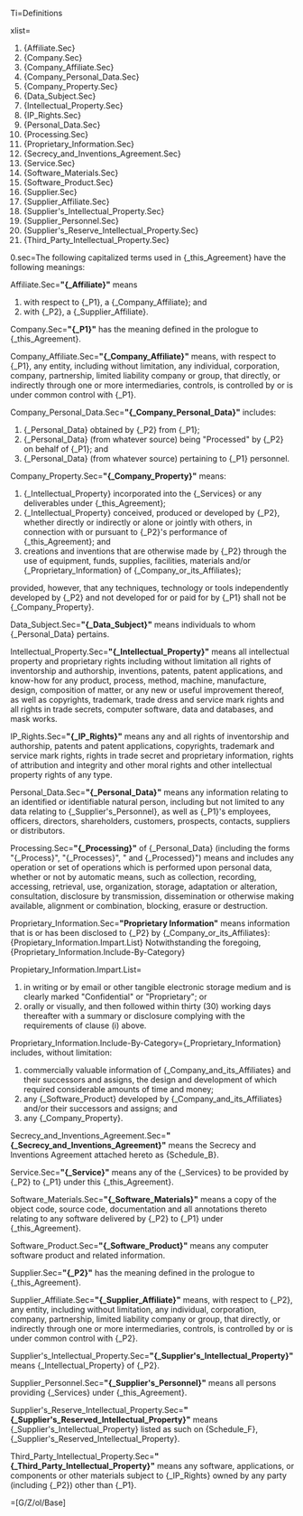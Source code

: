 Ti=Definitions

xlist=<ol><li>{Affiliate.Sec}<li>{Company.Sec}<li>{Company_Affiliate.Sec}<li>{Company_Personal_Data.Sec}<li>{Company_Property.Sec}<li>{Data_Subject.Sec}<li>{Intellectual_Property.Sec}<li>{IP_Rights.Sec}<li>{Personal_Data.Sec}<li>{Processing.Sec}<li>{Proprietary_Information.Sec}<li>{Secrecy_and_Inventions_Agreement.Sec}<li>{Service.Sec}<li>{Software_Materials.Sec}<li>{Software_Product.Sec}<li>{Supplier.Sec}<li>{Supplier_Affiliate.Sec}<li>{Supplier's_Intellectual_Property.Sec}<li>{Supplier_Personnel.Sec}<li>{Supplier's_Reserve_Intellectual_Property.Sec}<li>{Third_Party_Intellectual_Property.Sec}</ol>

0.sec=The following capitalized terms used in {_this_Agreement} have the following meanings:

Affiliate.Sec=<b>"{_Affiliate}"</b> means<ol><li>with respect to {_P1}, a {_Company_Affiliate}; and</li><li>with {_P2}, a {_Supplier_Affiliate}.</li></ol>

Company.Sec=<b>"{_P1}"</b> has the meaning defined in the prologue to {_this_Agreement}.

Company_Affiliate.Sec=<b>"{_Company_Affiliate}"</b> means, with respect to {_P1}, any entity, including without limitation, any individual, corporation, company, partnership, limited liability company or group, that directly, or indirectly through one or more intermediaries, controls, is controlled by or is under common control with {_P1}.

Company_Personal_Data.Sec=<b>"{_Company_Personal_Data}"</b> includes: <ol><li>{_Personal_Data} obtained by {_P2} from {_P1};</li><li>{_Personal_Data} (from whatever source) being "Processed" by {_P2} on behalf of {_P1}; and</li><li>{_Personal_Data} (from whatever source) pertaining to {_P1} personnel.</li></ol>

Company_Property.Sec=<b>"{_Company_Property}"</b> means: <ol><li>{_Intellectual_Property} incorporated into the {_Services} or any deliverables under {_this_Agreement};</li><li>{_Intellectual_Property} conceived, produced or developed by {_P2}, whether directly or indirectly or alone or jointly with others, in connection with or pursuant to {_P2}'s performance of {_this_Agreement}; and</li><li>creations and inventions that are otherwise made by {_P2} through the use of equipment, funds, supplies, facilities, materials and/or {_Proprietary_Information} of {_Company_or_its_Affiliates};</li></ol> provided, however, that any techniques, technology or tools independently developed by {_P2} and not developed for or paid for by {_P1} shall not be {_Company_Property}.

Data_Subject.Sec=<b>"{_Data_Subject}"</b> means individuals to whom {_Personal_Data} pertains.

Intellectual_Property.Sec=<b>"{_Intellectual_Property}"</b> means all intellectual property and proprietary rights including without limitation all rights of inventorship and authorship, inventions, patents, patent applications, and know-how for any product, process, method, machine, manufacture, design, composition of matter, or any new or useful improvement thereof, as well as copyrights, trademark, trade dress and service mark rights and all rights in trade secrets, computer software, data and databases, and mask works. 

IP_Rights.Sec=<b>"{_IP_Rights}"</b> means any and all rights of inventorship and authorship, patents and patent applications, copyrights, trademark and service mark rights, rights in trade secret and proprietary information, rights of attribution and integrity and other moral rights and other intellectual property rights of any type.

Personal_Data.Sec=<b>"{_Personal_Data}"</b> means any information relating to an identified or identifiable natural person, including but not limited to any data relating to {_Supplier's_Personnel}, as well as {_P1}'s employees, officers, directors, shareholders, customers, prospects, contacts, suppliers or distributors.

Processing.Sec=<b>"{_Processing}"</b> of {_Personal_Data} (including the forms "{_Process}", "{_Processes}", " and {_Processed}") means and includes any operation or set of operations which is performed upon personal data, whether or not by automatic means, such as collection, recording, accessing, retrieval, use, organization, storage, adaptation or alteration, consultation, disclosure by transmission, dissemination or otherwise making available, alignment or combination, blocking, erasure or destruction.

Proprietary_Information.Sec=<b>"Proprietary Information"</b> means information that is or has been disclosed to {_P2} by {_Company_or_its_Affiliates}: {Propietary_Information.Impart.List}  Notwithstanding the foregoing, {Proprietary_Information.Include-By-Category}

Propietary_Information.Impart.List=<ol><li>in writing or by email or other tangible electronic storage medium and is clearly marked "Confidential" or "Proprietary"; or</li><li>orally or visually, and then followed within thirty (30) working days thereafter with a summary or disclosure complying with the requirements of clause (i) above.</li></ol> 

Proprietary_Information.Include-By-Category={_Proprietary_Information} includes, without limitation: <ol><li>commercially valuable information of {_Company_and_its_Affiliates} and their successors and assigns, the design and development of which required considerable amounts of time and money;</li><li>any {_Software_Product} developed by {_Company_and_its_Affiliates} and/or their successors and assigns; and </li><li>any {_Company_Property}.</li></ol>

Secrecy_and_Inventions_Agreement.Sec=<b>"{_Secrecy_and_Inventions_Agreement}"</b> means the Secrecy and Inventions Agreement attached hereto as {Schedule_B}.


Service.Sec=<b>"{_Service}"</b> means any of the {_Services} to be provided by {_P2} to {_P1} under this {_this_Agreement}.

Software_Materials.Sec=<b>"{_Software_Materials}"</b> means a copy of the object code, source code, documentation and all annotations thereto relating to any software delivered by {_P2}  to {_P1} under {_this_Agreement}.

Software_Product.Sec=<b>"{_Software_Product}"</b> means any computer software product and related information.

Supplier.Sec=<b>"{_P2}"</b> has the meaning defined in the prologue to {_this_Agreement}.

Supplier_Affiliate.Sec=<b>"{_Supplier_Affiliate}"</b> means, with respect to {_P2}, any entity, including without limitation, any individual, corporation, company, partnership, limited liability company or group, that directly, or indirectly through one or more intermediaries, controls, is controlled by or is under common control with {_P2}.

Supplier's_Intellectual_Property.Sec=<b>"{_Supplier's_Intellectual_Property}"</b> means {_Intellectual_Property} of {_P2}.

Supplier_Personnel.Sec=<b>"{_Supplier's_Personnel}"</b> means all persons providing {_Services} under {_this_Agreement}.

Supplier's_Reserve_Intellectual_Property.Sec=<b>"{_Supplier's_Reserved_Intellectual_Property}"</b> means {_Supplier's_Intellectual_Property} listed as such on {Schedule_F}, {_Supplier's_Reserved_Intellectual_Property}.

Third_Party_Intellectual_Property.Sec=<b>"{_Third_Party_Intellectual_Property}"</b> means any software, applications, or components or other materials subject to {_IP_Rights} owned by any party (including {_P2}) other than {_P1}.

=[G/Z/ol/Base]
